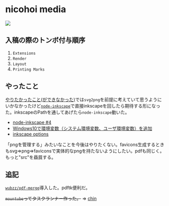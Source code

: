 # nicohoi media

![](https://github.com/kthjm/nicohoi-media/blob/master/src/rogo/1200_630_opengraph.svg)

## 入稿の際のトンボ付与順序

1. `Extensions`
2. `Render`
3. `Layout`
4. `Printing Marks`

## やったこと

[やりたかったこと(ができなかった)](./README_1.md)では`svg2png`を前提に考えていて思うようにいかなかったけど[`node-inkscape`](https://github.com/papandreou/node-inkscape)で直接inkscapeを回したら期待する形になった。inkscapeのPathを通してあげたら`node-inkscape`動いた。

- [node-inkscape #4](https://github.com/papandreou/node-inkscape/issues/4)
- [Windows10で環境変数（システム環境変数、ユーザ環境変数）を追加](http://www.wannko.net/windows10/etc/kankyo.html)
- [inkscape options](https://inkscape.org/sk/doc/inkscape-man.html)

「pngを管理する」みたいなことを今後はやりたくない。favicons生成するときもsvg=>png=>faviconsで実体的なpngを持たないようにしたい。pdfも同じく。もっと"src"を贔屓する。


## 追記
[`wubzz/pdf-merge`](https://github.com/wubzz/pdf-merge)導入した。pdftk便利だ。

~~`mountube`ってタスクランナー作った。~~ => [chin](https://www.npmjs.com/package/chin)
